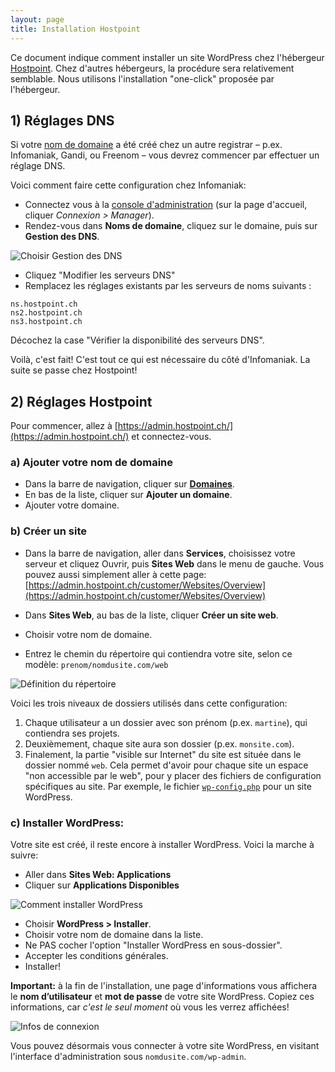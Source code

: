 ```yaml
---
layout: page
title: Installation Hostpoint
---
```


Ce document indique comment installer un site WordPress chez l'hébergeur [Hostpoint](https://www.hostpoint.ch/fr/). Chez d'autres hébergeurs, la procédure sera relativement semblable. Nous utilisons l'installation "one-click" proposée par l'hébergeur.

## 1) Réglages DNS

Si votre [nom de domaine](/divers/domaines/) a été créé chez un autre registrar – p.ex. Infomaniak, Gandi, ou Freenom – vous devrez commencer par effectuer un réglage DNS.

Voici comment faire cette configuration chez Infomaniak:

- Connectez vous à la [console d'administration](https://manager.infomaniak.com) (sur la page d'accueil, cliquer *Connexion > Manager*).
- Rendez-vous dans **Noms de domaine**, cliquez sur le domaine, puis sur **Gestion des DNS**.

![Choisir Gestion des DNS](/cours-wp/img/hostpoint/Infomaniak_dns0.png)

- Cliquez "Modifier les serveurs DNS"
- Remplacez les réglages existants par les serveurs de noms suivants :

```
ns.hostpoint.ch
ns2.hostpoint.ch
ns3.hostpoint.ch
```

Décochez la case "Vérifier la disponibilité des serveurs DNS".

Voilà, c'est fait! C'est tout ce qui est nécessaire du côté d'Infomaniak. La suite se passe chez Hostpoint!

## 2) Réglages Hostpoint

Pour commencer, allez à [https://admin.hostpoint.ch/](https://admin.hostpoint.ch/) et connectez-vous.

### a) Ajouter votre nom de domaine

- Dans la barre de navigation, cliquer sur **[Domaines](https://admin.hostpoint.ch/customer/Domains/Overview)**.
- En bas de la liste, cliquer sur **Ajouter un domaine**.
- Ajouter votre domaine.

### b) Créer un site

- Dans la barre de navigation, aller dans **Services**, choisissez votre serveur et cliquez Ouvrir, puis **Sites Web** dans le menu de gauche. Vous pouvez aussi simplement aller à cette page: [https://admin.hostpoint.ch/customer/Websites/Overview](https://admin.hostpoint.ch/customer/Websites/Overview)

- Dans **Sites Web**, au bas de la liste, cliquer **Créer un site web**.
- Choisir votre nom de domaine.
- Entrez le chemin du répertoire qui contiendra votre site, selon ce modèle: `prenom/nomdusite.com/web`

![Définition du répertoire](/cours-wp/img/hostpoint/chemin-repertoire.png)

Voici les trois niveaux de dossiers utilisés dans cette configuration:

1. Chaque utilisateur a un dossier avec son prénom (p.ex. `martine`), qui contiendra ses projets.
2. Deuxièmement, chaque site aura son dossier (p.ex. `monsite.com`).
3. Finalement, la partie "visible sur Internet" du site est située dans le dossier nommé `web`. Cela permet d'avoir pour chaque site un espace "non accessible par le web", pour y placer des fichiers de configuration spécifiques au site. Par exemple, le fichier [`wp-config.php`](http://codex.wordpress.org/Hardening_WordPress#Securing_wp-config.php) pour un site WordPress.

### c) Installer WordPress:

Votre site est créé, il reste encore à installer WordPress. Voici la marche à suivre:

- Aller dans **Sites Web: Applications**
- Cliquer sur **Applications Disponibles**

![Comment installer WordPress](/cours-wp/img/hostpoint/hostpoint-applications.png)

- Choisir **WordPress > Installer**.
- Choisir votre nom de domaine dans la liste. 
- Ne PAS cocher l'option "Installer WordPress en sous-dossier".
- Accepter les conditions générales.
- Installer!

**Important:** à la fin de l'installation, une page d'informations vous affichera le **nom d’utilisateur** et **mot de passe** de votre site WordPress. Copiez ces informations, car *c'est le seul moment* où vous les verrez affichées!

![Infos de connexion](/cours-wp/img/hostpoint/infos-wp.png)

Vous pouvez désormais vous connecter à votre site WordPress, en visitant l'interface d'administration sous `nomdusite.com/wp-admin`.
